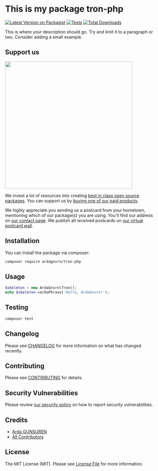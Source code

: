 # This is my package tron-php

[![Latest Version on Packagist](https://img.shields.io/packagist/v/ardagnsrn/tron-php.svg?style=flat-square)](https://packagist.org/packages/ardagnsrn/tron-php)
[![Tests](https://img.shields.io/github/actions/workflow/status/ardagnsrn/tron-php/run-tests.yml?branch=main&label=tests&style=flat-square)](https://github.com/ardagnsrn/tron-php/actions/workflows/run-tests.yml)
[![Total Downloads](https://img.shields.io/packagist/dt/ardagnsrn/tron-php.svg?style=flat-square)](https://packagist.org/packages/ardagnsrn/tron-php)

This is where your description should go. Try and limit it to a paragraph or two. Consider adding a small example.

## Support us

[<img src="https://github-ads.s3.eu-central-1.amazonaws.com/tron-php.jpg?t=1" width="419px" />](https://spatie.be/github-ad-click/tron-php)

We invest a lot of resources into creating [best in class open source packages](https://spatie.be/open-source). You can support us by [buying one of our paid products](https://spatie.be/open-source/support-us).

We highly appreciate you sending us a postcard from your hometown, mentioning which of our package(s) you are using. You'll find our address on [our contact page](https://spatie.be/about-us). We publish all received postcards on [our virtual postcard wall](https://spatie.be/open-source/postcards).

## Installation

You can install the package via composer:

```bash
composer require ardagnsrn/tron-php
```

## Usage

```php
$skeleton = new ArdaGnsrn\Tron();
echo $skeleton->echoPhrase('Hello, ArdaGnsrn!');
```

## Testing

```bash
composer test
```

## Changelog

Please see [CHANGELOG](CHANGELOG.md) for more information on what has changed recently.

## Contributing

Please see [CONTRIBUTING](https://github.com/spatie/.github/blob/main/CONTRIBUTING.md) for details.

## Security Vulnerabilities

Please review [our security policy](../../security/policy) on how to report security vulnerabilities.

## Credits

- [Arda GUNSUREN](https://github.com/ArdaGnsrn)
- [All Contributors](../../contributors)

## License

The MIT License (MIT). Please see [License File](LICENSE.md) for more information.
